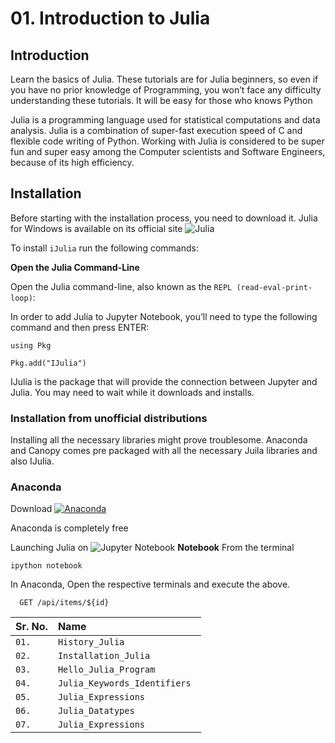 
# 01. Introduction to Julia 
## Introduction 
Learn the basics of Julia. These tutorials are for Julia beginners, so even if you have no prior knowledge of Programming, you won’t face any difficulty understanding these tutorials.
It will be easy for those who knows Python

Julia is a programming language used for statistical computations and data analysis. Julia is a combination of super-fast execution speed of C and flexible code writing of Python. Working with Julia is considered to be super fun and super easy among the Computer scientists and Software Engineers, because of its high efficiency.



## Installation 
Before starting with the installation process, you need to download it. 
Julia for Windows is available on its official site 
![Julia](https://img.shields.io/badge/-Julia-9558B2?style=for-the-badge&logo=julia&logoColor=white)

To install `iJulia` run the following commands:

**Open the Julia Command-Line**

Open the Julia command-line, also known as the 
`REPL (read-eval-print-loop)`:

In order to add Julia to Jupyter Notebook, you’ll need to type the following command and then press ENTER:

`using Pkg`

`Pkg.add("IJulia")`

IJulia is the package that will provide the connection between Jupyter and Julia. You may need to wait while it downloads and installs.

### Installation from unofficial distributions

Installing all the necessary libraries might prove troublesome. 
Anaconda and Canopy comes pre packaged with all the necessary Juila libraries 
and also IJulia. 

### Anaconda

Download [![Anaconda](https://img.shields.io/badge/Anaconda-%2344A833.svg?style=for-the-badge&logo=anaconda&logoColor=white)](https://www.anaconda.com/products/individual)

Anaconda is completely free

Launching Julia on  ![Jupyter Notebook ](https://img.shields.io/badge/jupyter-%23FA0F00.svg?style=for-the-badge&logo=jupyter&logoColor=white) 
**Notebook**
From the terminal


`ipython notebook`

In Anaconda, Open the respective terminals and execute the above.


```http
  GET /api/items/${id}
```

| Sr. No. | Name     | 
| :-------- | :------- | 
| `01.`      | `History_Julia` |
| `02.`      | `Installation_Julia` |
| `03.`      | `Hello_Julia_Program ` |
| `04.`      | `Julia_Keywords_Identifiers ` |
| `05.`      | `Julia_Expressions ` |
| `06.`      | `Julia_Datatypes` |
| `07.`      | `Julia_Expressions ` |















  
